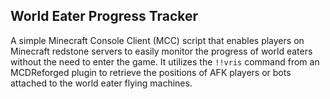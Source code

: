 ## World Eater Progress Tracker
A simple Minecraft Console Client (MCC) script that enables players on Minecraft redstone servers to easily monitor the progress of world eaters without the need to enter the game.
It utilizes the `!!vris` command from an MCDReforged plugin to retrieve the positions of AFK players or bots attached to the world eater flying machines.
